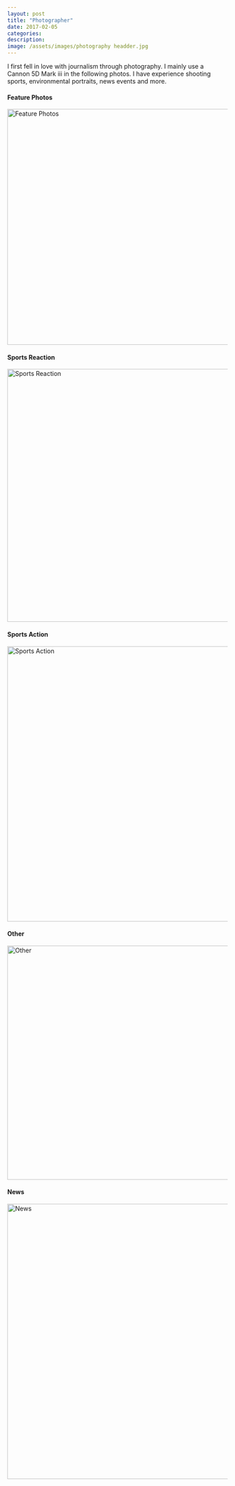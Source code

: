 ```yaml
---
layout: post
title: "Photographer"
date: 2017-02-05
categories:
description:
image: /assets/images/photography headder.jpg
---
```

I first fell in love with journalism through photography. I mainly use a Cannon 5D Mark iii in the following photos. I have experience shooting sports, environmental portraits, news events and more.

#### Feature Photos
<a data-flickr-embed="true" data-header="true"  href="https://www.flickr.com/photos/169249975@N05/albums/72157705839049034" title="Feature Photos"><img src="https://farm5.staticflickr.com/4840/46757059561_3fc433219b_c.jpg" width="800" height="538" alt="Feature Photos"></a><script async src="//embedr.flickr.com/assets/client-code.js" charset="utf-8"></script>

#### Sports Reaction
<a data-flickr-embed="true" data-header="true"  href="https://www.flickr.com/photos/169249975@N05/albums/72157705839478404" title="Sports Reaction"><img src="https://farm8.staticflickr.com/7903/46757215601_3120e84986_c.jpg" width="800" height="577" alt="Sports Reaction"></a><script async src="//embedr.flickr.com/assets/client-code.js" charset="utf-8"></script>

#### Sports Action
<a data-flickr-embed="true" data-header="true"  href="https://www.flickr.com/photos/169249975@N05/albums/72157688787688893" title="Sports Action"><img src="https://farm5.staticflickr.com/4844/31815594317_fc3f388640_c.jpg" width="800" height="628" alt="Sports Action"></a><script async src="//embedr.flickr.com/assets/client-code.js" charset="utf-8"></script>

#### Other
<a data-flickr-embed="true" data-header="true"  href="https://www.flickr.com/photos/169249975@N05/albums/72157705839824184" title="Other"><img src="https://farm8.staticflickr.com/7862/46757334531_9cf4385560_c.jpg" width="800" height="534" alt="Other"></a><script async src="//embedr.flickr.com/assets/client-code.js" charset="utf-8"></script>

#### News
<a data-flickr-embed="true" data-header="true"  href="https://www.flickr.com/photos/169249975@N05/albums/72157704320793091" title="News"><img src="https://farm8.staticflickr.com/7873/39791915693_db537df908_c.jpg" width="800" height="628" alt="News"></a><script async src="//embedr.flickr.com/assets/client-code.js" charset="utf-8"></script>
